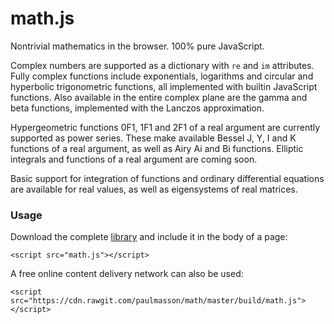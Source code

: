# math.js

Nontrivial mathematics in the browser. 100% pure JavaScript.

Complex numbers are supported as a dictionary with `re` and `im` attributes. Fully complex functions include exponentials, logarithms and circular and hyperbolic trigonometric functions, all implemented with builtin JavaScript functions. Also available in the entire complex plane are the gamma and beta functions, implemented with the Lanczos approximation.

Hypergeometric functions 0F1, 1F1 and 2F1 of a real argument are currently supported as power series. These make available Bessel J, Y, I and K functions of a real argument, as well as Airy Ai and Bi functions. Elliptic integrals and functions of a real argument are coming soon.

Basic support for integration of functions and ordinary differential equations are available for real values, as well as eigensystems of real matrices.

### Usage ###

Download the complete <a href="https://raw.githubusercontent.com/paulmasson/math/master/build/math.js">library</a> and include it in the body of a page:

```
<script src="math.js"></script>
```

A free online content delivery network can also be used:

```
<script src="https://cdn.rawgit.com/paulmasson/math/master/build/math.js"></script>
```

